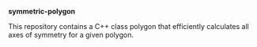 __symmetric-polygon__

This repository contains a C++ class polygon that efficiently calculates all axes of symmetry for a given polygon.
